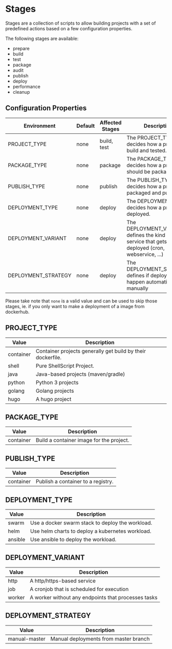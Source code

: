 # Stages

Stages are a collection of scripts to allow building projects with a set of predefined actions based on a few configuration properties.

The following stages are available:

- prepare
- build
- test
- package
- audit
- publish
- deploy
- performance
- cleanup

## Configuration Properties

| Environment | Default | Affected Stages | Description |
| ------------- | ------------- | ------------- | ------------- |
| PROJECT_TYPE | none | build, test | The PROJECT_TYPE decides how a project is build and tested. |
| PACKAGE_TYPE | none | package | The PACKAGE_TYPE decides how a project should be packaged. |
| PUBLISH_TYPE | none | publish | The PUBLISH_TYPE decides how a project is packaged and published. |
| DEPLOYMENT_TYPE | none | deploy | The DEPLOYMENT_TYPE decides how a project is deployed. |
| DEPLOYMENT_VARIANT | none | deploy | The DEPLOYMENT_VARIANT defines the kind of service that gets deployed (cron, webservice, ...) |
| DEPLOYMENT_STRATEGY | none | deploy | The DEPLOYMENT_STRATEGY defines if deployments happen automatically or manually |

Please take note that `none` is a valid value and can be used to skip those stages, ie. if you only want to make a deployment of a image from dockerhub.

## PROJECT_TYPE

| Value | Description |
| ------------- | ------------- |
| container | Container projects generally get build by their dockerfile. |
| shell | Pure ShellScript Project. |
| java | Java-based projects (maven/gradle) |
| python | Python 3 projects |
| golang | Golang projects |
| hugo | A hugo project |

## PACKAGE_TYPE

| Value | Description |
| ------------- | ------------- |
| container | Build a container image for the project. |

## PUBLISH_TYPE

| Value | Description |
| ------------- | ------------- |
| container | Publish a container to a registry. |

## DEPLOYMENT_TYPE

| Value | Description |
| ------------- | ------------- |
| swarm | Use a docker swarm stack to deploy the workload. |
| helm | Use helm charts to deploy a kubernetes workload. |
| ansible | Use ansible to deploy the workload. |

## DEPLOYMENT_VARIANT

| Value | Description |
| ------------- | ------------- |
| http | A http/https-based service |
| job | A cronjob that is scheduled for execution |
| worker | A worker without any endpoints that processes tasks |

## DEPLOYMENT_STRATEGY

| Value | Description |
| ------------- | ------------- |
| manual-master | Manual deployments from master branch |
